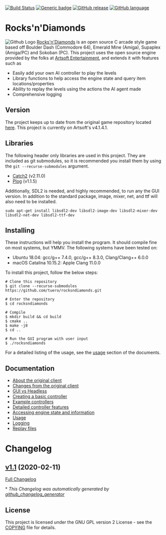 [![Build Status](https://travis-ci.com/tuero/rocksndiamonds.svg?token=zarvik1a4n45zBNhaz4z&branch=master)](https://travis-ci.com/tuero/rocksndiamonds)
[![Generic badge](https://img.shields.io/badge/Artsoft_version-v4.1.4.1-green.svg)](https://shields.io/)
[![GitHub release](https://img.shields.io/github/v/tag/tuero/rocksndiamonds)](https://img.shields.io/github/v/tag/tuero/rocksndiamonds)
[![GitHub language](https://img.shields.io/badge/language-C/C++-blue.svg)](https://img.shields.io/badge/language-C/C++-blue.svg)



# Rocks'n'Diamonds
![Github Logo](/docs/media/rnd_demo_run.gif)
[Rocks'n'Diamonds](https://www.artsoft.org/) is an open source C arcade style game based off Boulder Dash (Commodore 64), Emerald Mine (Amiga), Supaplex (Amiga/PC) and Sokoban (PC). This project uses the open source engine provided by the folks at [Artsoft Entertainment](https://www.artsoft.org/), and extends it with features such as
- Easily add your own AI controller to play the levels
- Library functions to help access the engine state and query item locations/properties
- Ability to replay the levels using the actions the AI agent made
- Comprehensive logging

## Version
The project keeps up to date from the original game repository located [here](https://git.artsoft.org/rocksndiamonds.git/). This project is currently on Artsoft's v4.1.4.1.

## Libraries
The following header only libraries are used in this project. They are included as git submodules, so it is recommended you install them by using the `git --recurse-submodules` argument.
- [Catch2](https://github.com/catchorg/Catch2) (v2.11.0)
- [Plog](https://github.com/SergiusTheBest/plog) (v1.1.5)

Additionally, SDL2 is needed, and highly recommended, to run any the GUI version. In addition to the standard package, image, mixer, net, and ttf will also need to be installed.
```shell
sudo apt-get install libsdl2-dev libsdl2-image-dev libsdl2-mixer-dev libsdl2-net-dev libsdl2-ttf-dev
```


## Installing
These instructions will help you install the program. It should compile fine on most systems, but YMMV. The following systems have been tested on:
- Ubuntu 18.04: gcc/g++ 7.4.0, gcc/g++ 8.3.0, Clang/Clang++ 6.0.0
- macOS Catalina 10.15.2: Apple Clang 11.0.0

To install this project, follow the below steps:
```shell
# Clone this repository
$ git clone --recurse-submodules https://github.com/tuero/rocksndiamonds.git

# Enter the repository
$ cd rocksndiamonds

# Compile
$ mkdir build && cd build
$ cmake ..
$ make -j8
$ cd ..

# Run the GUI program with user input
$ ./rocksndiamonds
```
For a detailed listing of the usage, see the [usage](docs/usage.md) section of the documents.

## Documentation
- [About the original client](docs/about_rnd.md)
- [Changes from the original client](docs/about_changes.md)
- [GUI vs Headless](docs/binaries.md)
- [Creating a basic controller](docs/controller.md)
- [Example controllers](docs/example_controllers.md)
- [Detailed controller features](docs/controller_detailed.md)
- [Accessing engine state and information](docs/engine.md)
- [Usage](docs/usage.md)
- [Logging](docs/logging.md)
- [Replay files](docs/replay.md)

# Changelog

## [v1.1](https://github.com/tuero/rocksndiamonds/tree/v1.1) (2020-02-11)

[Full Changelog](https://github.com/tuero/rocksndiamonds/compare/v1.0...v1.1)



\* *This Changelog was automatically generated by [github_changelog_generator](https://github.com/github-changelog-generator/github-changelog-generator)*

## License
This project is licensed under the GNU GPL version 2 License - see the [COPYING](COPYING) file for details.